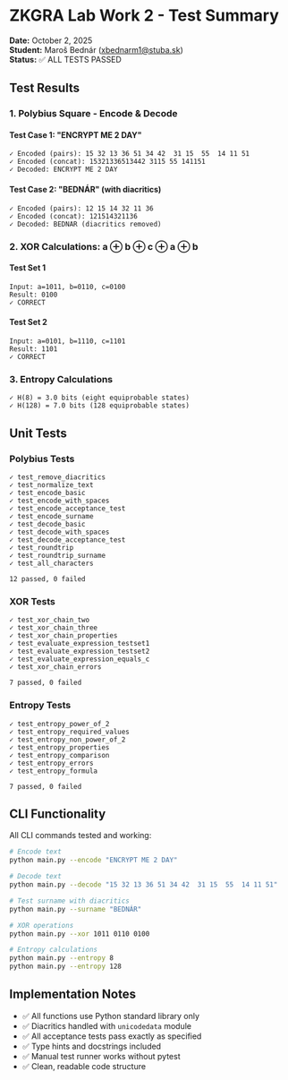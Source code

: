# ZKGRA Lab Work 2 - Test Summary

**Date:** October 2, 2025  
**Student:** Maroš Bednár (xbednarm1@stuba.sk)  
**Status:** ✅ ALL TESTS PASSED

## Test Results

### 1. Polybius Square - Encode & Decode

#### Test Case 1: "ENCRYPT ME 2 DAY"
```
✓ Encoded (pairs): 15 32 13 36 51 34 42  31 15  55  14 11 51
✓ Encoded (concat): 15321336513442 3115 55 141151
✓ Decoded: ENCRYPT ME 2 DAY
```

#### Test Case 2: "BEDNÁR" (with diacritics)
```
✓ Encoded (pairs): 12 15 14 32 11 36
✓ Encoded (concat): 121514321136
✓ Decoded: BEDNAR (diacritics removed)
```

### 2. XOR Calculations: a ⊕ b ⊕ c ⊕ a ⊕ b

#### Test Set 1
```
Input: a=1011, b=0110, c=0100
Result: 0100
✓ CORRECT
```

#### Test Set 2
```
Input: a=0101, b=1110, c=1101
Result: 1101
✓ CORRECT
```

### 3. Entropy Calculations

```
✓ H(8) = 3.0 bits (eight equiprobable states)
✓ H(128) = 7.0 bits (128 equiprobable states)
```

## Unit Tests

### Polybius Tests
```
✓ test_remove_diacritics
✓ test_normalize_text
✓ test_encode_basic
✓ test_encode_with_spaces
✓ test_encode_acceptance_test
✓ test_encode_surname
✓ test_decode_basic
✓ test_decode_with_spaces
✓ test_decode_acceptance_test
✓ test_roundtrip
✓ test_roundtrip_surname
✓ test_all_characters

12 passed, 0 failed
```

### XOR Tests
```
✓ test_xor_chain_two
✓ test_xor_chain_three
✓ test_xor_chain_properties
✓ test_evaluate_expression_testset1
✓ test_evaluate_expression_testset2
✓ test_evaluate_expression_equals_c
✓ test_xor_chain_errors

7 passed, 0 failed
```

### Entropy Tests
```
✓ test_entropy_power_of_2
✓ test_entropy_required_values
✓ test_entropy_non_power_of_2
✓ test_entropy_properties
✓ test_entropy_comparison
✓ test_entropy_errors
✓ test_entropy_formula

7 passed, 0 failed
```

## CLI Functionality

All CLI commands tested and working:

```bash
# Encode text
python main.py --encode "ENCRYPT ME 2 DAY"

# Decode text
python main.py --decode "15 32 13 36 51 34 42  31 15  55  14 11 51"

# Test surname with diacritics
python main.py --surname "BEDNÁR"

# XOR operations
python main.py --xor 1011 0110 0100

# Entropy calculations
python main.py --entropy 8
python main.py --entropy 128
```

## Implementation Notes

- ✅ All functions use Python standard library only
- ✅ Diacritics handled with `unicodedata` module
- ✅ All acceptance tests pass exactly as specified
- ✅ Type hints and docstrings included
- ✅ Manual test runner works without pytest
- ✅ Clean, readable code structure
